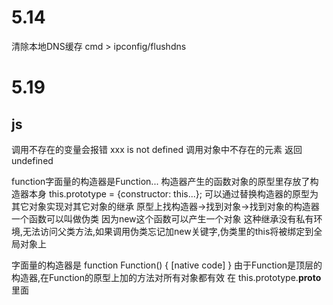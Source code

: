5.14
========
清除本地DNS缓存	cmd > ipconfig/flushdns

5.19
============
js
--------
调用不存在的变量会报错 xxx is not defined
调用对象中不存在的元素 返回 undefined

function字面量的构造器是Function...
构造器产生的函数对象的原型里存放了构造器本身
	this.prototype = {constructor: this...};
可以通过替换构造器的原型为其它对象实现对其它对象的继承
	原型上找构造器->找到对象->找到对象的构造器
一个函数可以叫做伪类 因为new这个函数可以产生一个对象
这种继承没有私有环境,无法访问父类方法,如果调用伪类忘记加new关键字,伪类里的this将被绑定到全局对象上

字面量的构造器是 function Function() { [native code] }
由于Function是顶层的构造器,在Function的原型上加的方法对所有对象都有效
	在 this.prototype.__proto__ 里面
